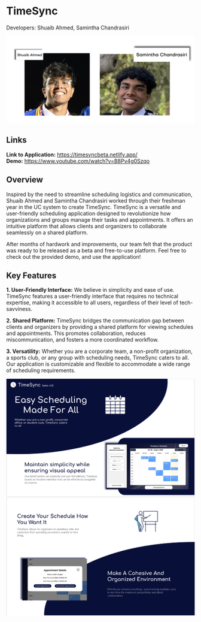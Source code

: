 # TimeSync

Developers: Shuaib Ahmed, Samintha Chandrasiri

![Alt text](/Devpics.png)

## Links
**Link to Application:** https://timesyncbeta.netlify.app/ \
**Demo:** https://www.youtube.com/watch?v=B8Pv4g0Szqo

## Overview

Inspired by the need to streamline scheduling logistics and communication, Shuaib Ahmed and Samintha Chandrasiri worked through their freshman year in the UC system to create TimeSync. TimeSync is a versatile and user-friendly scheduling application designed to revolutionize how organizations and groups manage their tasks and appointments. It offers an intuitive platform that allows clients and organizers to collaborate seamlessly on a shared platform.

After months of hardwork and improvements, our team felt that the product was ready to be released as a beta and free-to-use platform. Feel free to check out the provided demo, and use the application!

## Key Features

**1. User-Friendly Interface:** We believe in simplicity and ease of use. TimeSync features a user-friendly interface that requires no technical expertise, making it accessible to all users, regardless of their level of tech-savviness.

**2. Shared Platform:** TimeSync bridges the communication gap between clients and organizers by providing a shared platform for viewing schedules and appointments. This promotes collaboration, reduces miscommunication, and fosters a more coordinated workflow.

**3. Versatility:** Whether you are a corporate team, a non-profit organization, a sports club, or any group with scheduling needs, TimeSync caters to all. Our application is customizable and flexible to accommodate a wide range of scheduling requirements.  
       
          
![Alt text](/Overview1.png)
![Alt text](/Overview2.png)




